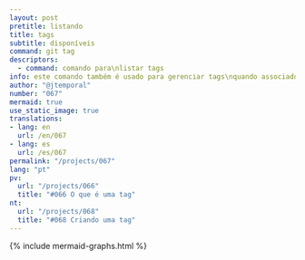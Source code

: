 ```yaml
---
layout: post
pretitle: listando 
title: tags
subtitle: disponíveis
command: git tag
descriptors:
  - command: comando para\nlistar tags
info: este comando também é usado para gerenciar tags\nquando associado com outros comandos e opções
author: "@jtemporal"
number: "067"
mermaid: true
use_static_image: true
translations:
- lang: en
  url: /en/067
- lang: es
  url: /es/067  
permalink: "/projects/067"
lang: "pt"
pv:
  url: "/projects/066"
  title: "#066 O que é uma tag"
nt:
  url: "/projects/068"
  title: "#068 Criando uma tag"
---
```


{% include mermaid-graphs.html %}